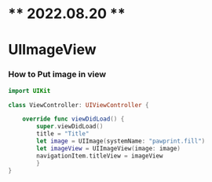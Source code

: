 # ** 2022.08.20 **

# UIImageView

### How to Put image in view

```swift
import UIKit

class ViewController: UIViewController {

    override func viewDidLoad() {
        super.viewDidLoad()
        title = "Title"
        let image = UIImage(systemName: "pawprint.fill")
        let imageView = UIImageView(image: image)
        navigationItem.titleView = imageView
		}
}
```